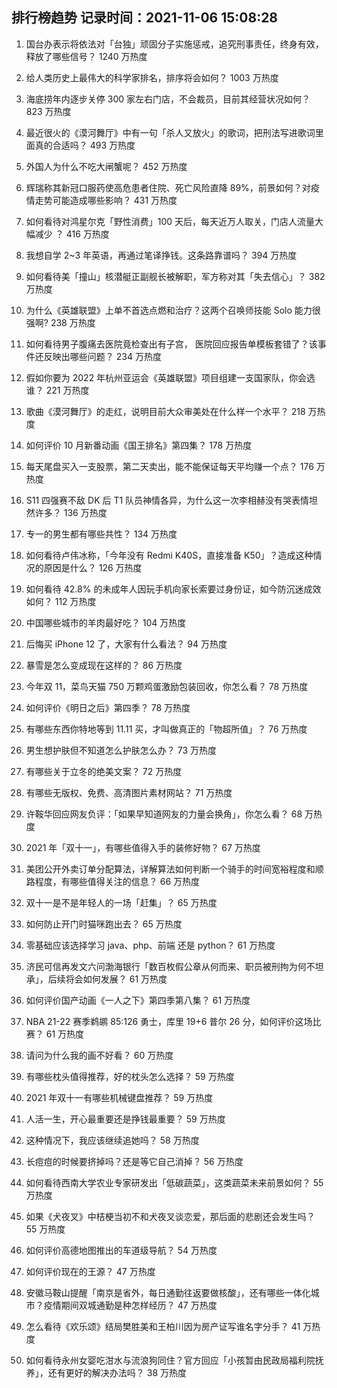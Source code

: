 
## 排行榜趋势 记录时间：2021-11-06 15:08:28
  
  1. 国台办表示将依法对「台独」顽固分子实施惩戒，追究刑事责任，终身有效，释放了哪些信号？ 1240 万热度
    
  2. 给人类历史上最伟大的科学家排名，排序将会如何？ 1003 万热度
    
  3. 海底捞年内逐步关停 300 家左右门店，不会裁员，目前其经营状况如何？ 823 万热度
    
  4. 最近很火的《漠河舞厅》中有一句「杀人又放火」的歌词，把刑法写进歌词里面真的合适吗？ 493 万热度
    
  5. 外国人为什么不吃大闸蟹呢？ 452 万热度
    
  6. 辉瑞称其新冠口服药使高危患者住院、死亡风险直降 89%，前景如何？对疫情走势可能造成哪些影响？ 431 万热度
    
  7. 如何看待对鸿星尔克「野性消费」100 天后，每天近万人取关，门店人流量大幅减少 ？ 416 万热度
    
  8. 我想自学 2~3 年英语，再通过笔译挣钱。这条路靠谱吗？ 394 万热度
    
  9. 如何看待美「撞山」核潜艇正副舰长被解职，军方称对其「失去信心」？ 382 万热度
    
  10. 为什么《英雄联盟》上单不首选点燃和治疗？这两个召唤师技能 Solo 能力很强啊? 238 万热度
    
  11. 如何看待男子腹痛去医院竟检查出有子宫， 医院回应报告单模板套错了？该事件还反映出哪些问题？ 234 万热度
    
  12. 假如你要为 2022 年杭州亚运会《英雄联盟》项目组建一支国家队，你会选谁？ 221 万热度
    
  13. 歌曲《漠河舞厅》的走红，说明目前大众审美处在什么样一个水平？ 218 万热度
    
  14. 如何评价 10 月新番动画《国王排名》第四集？ 178 万热度
    
  15. 每天尾盘买入一支股票，第二天卖出，能不能保证每天平均赚一个点？ 176 万热度
    
  16. S11 四强赛不敌 DK 后 T1 队员神情各异，为什么这一次李相赫没有哭表情坦然许多？ 136 万热度
    
  17. 专一的男生都有哪些共性？ 134 万热度
    
  18. 如何看待卢伟冰称，「今年没有 Redmi K40S，直接准备 K50」？造成这种情况的原因是什么？ 126 万热度
    
  19. 如何看待 42.8% 的未成年人因玩手机向家长索要过身份证，如今防沉迷成效如何？ 112 万热度
    
  20. 中国哪些城市的羊肉最好吃？ 104 万热度
    
  21. 后悔买 iPhone 12 了，大家有什么看法？ 94 万热度
    
  22. 暴雪是怎么变成现在这样的？ 86 万热度
    
  23. 今年双 11，菜鸟天猫 750 万颗鸡蛋激励包装回收，你怎么看？ 78 万热度
    
  24. 如何评价《明日之后》第四季？ 78 万热度
    
  25. 有哪些东西你特地等到 11.11 买，才叫做真正的「物超所值」？ 76 万热度
    
  26. 男生想护肤但不知道怎么护肤怎么办？ 73 万热度
    
  27. 有哪些关于立冬的绝美文案？ 72 万热度
    
  28. 有哪些无版权、免费、高清图片素材网站？ 71 万热度
    
  29. 许鞍华回应网友负评：「如果早知道网友的力量会换角」，你怎么看？ 68 万热度
    
  30. 2021 年「双十一」，有哪些值得入手的装修好物？ 67 万热度
    
  31. 美团公开外卖订单分配算法，详解算法如何判断一个骑手的时间宽裕程度和顺路程度，有哪些值得关注的信息？ 66 万热度
    
  32. 双十一是不是年轻人的一场「赶集」？ 65 万热度
    
  33. 如何防止开门时猫咪跑出去？ 65 万热度
    
  34. 零基础应该选择学习 java、php、前端 还是 python？ 61 万热度
    
  35. 济民可信再发文六问渤海银行「数百枚假公章从何而来、职员被刑拘为何不坦承」，后续将会如何发展？ 61 万热度
    
  36. 如何评价国产动画《一人之下》第四季第八集？ 61 万热度
    
  37. NBA 21-22 赛季鹈鹕 85:126 勇士，库里 19+6 普尔 26 分，如何评价这场比赛？ 61 万热度
    
  38. 请问为什么我的画不好看？ 60 万热度
    
  39. 有哪些枕头值得推荐，好的枕头怎么选择？ 59 万热度
    
  40. 2021 年双十一有哪些机械键盘推荐？ 59 万热度
    
  41. 人活一生，开心最重要还是挣钱最重要？ 59 万热度
    
  42. 这种情况下，我应该继续追她吗？ 58 万热度
    
  43. 长痘痘的时候要挤掉吗？还是等它自己消掉？ 56 万热度
    
  44. 如何看待西南大学农业专家研发出「低碳蔬菜」，这类蔬菜未来前景如何？ 55 万热度
    
  45. 如果《犬夜叉》中桔梗当初不和犬夜叉谈恋爱，那后面的悲剧还会发生吗？ 55 万热度
    
  46. 如何评价高德地图推出的车道级导航？ 54 万热度
    
  47. 如何评价现在的王源？ 47 万热度
    
  48. 安徽马鞍山提醒「南京是省外，每日通勤往返要做核酸」，还有哪些一体化城市？疫情期间双城通勤是种怎样经历？ 47 万热度
    
  49. 怎么看待《欢乐颂》结局樊胜美和王柏川因为房产证写谁名字分手？ 41 万热度
    
  50. 如何看待永州女婴吃泔水与流浪狗同住？官方回应「小孩暂由民政局福利院抚养」，还有更好的解决办法吗？ 38 万热度
    